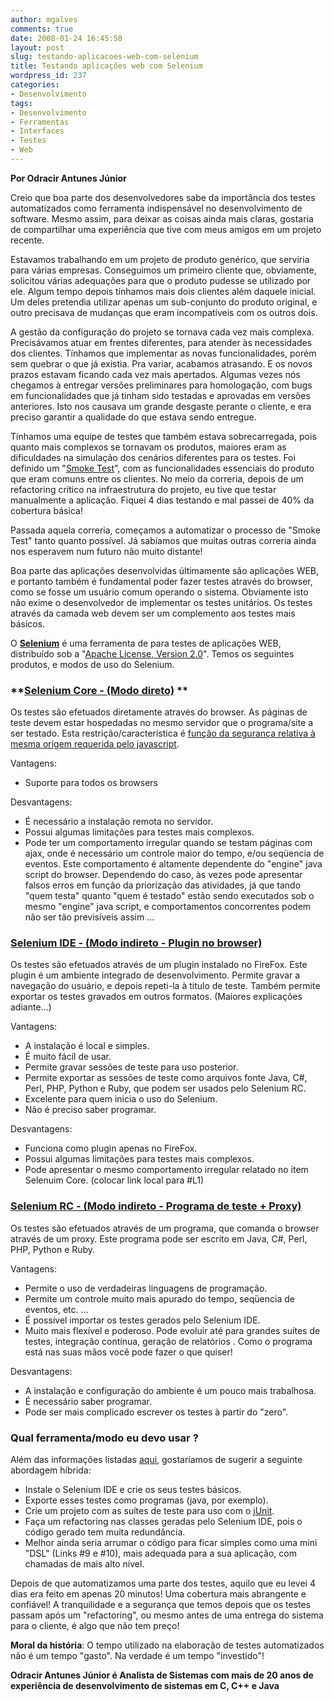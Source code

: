 ```yaml
---
author: mgalves
comments: true
date: 2008-01-24 16:45:58
layout: post
slug: testando-aplicacoes-web-com-selenium
title: Testando aplicações web com Selenium
wordpress_id: 237
categories:
- Desenvolvimento
tags:
- Desenvolvimento
- Ferramentas
- Interfaces
- Testes
- Web
---
```


**Por Odracir Antunes Júnior**


Creio que boa parte dos desenvolvedores sabe da importância dos testes automatizados como ferramenta indispensável no desenvolvimento de software. Mesmo assim, para deixar as coisas ainda mais claras, gostaria de compartilhar uma experiência que tive com meus amigos em um projeto recente.

Estavamos trabalhando em um projeto de produto genérico, que serviria para várias empresas. Conseguimos um primeiro cliente que, obviamente, solicitou várias adequações para que o produto pudesse se utilizado por ele. Algum tempo depois tínhamos mais dois clientes além daquele inicial. Um deles pretendia utilizar apenas um sub-conjunto do produto original, e outro precisava de mudanças que eram incompatíveis com os outros dois.

A gestão da configuração do projeto se tornava cada vez mais complexa. Precisávamos atuar em frentes diferentes, para atender às necessidades dos clientes. Tínhamos que implementar as novas funcionalidades, porém sem quebrar o que já existia. Pra variar, acabamos atrasando. E os novos prazos estavam ficando cada vez mais apertados. Algumas vezes nós chegamos à entregar versões preliminares para homologação, com bugs em funcionalidades que já tinham sido testadas e aprovadas em versões anteriores. Isto nos causava um grande desgaste perante o cliente, e era preciso garantir a qualidade do que estava sendo entregue.

Tínhamos uma equipe de testes que também estava sobrecarregada, pois quanto mais complexos se tornavam os produtos, maiores eram as dificuldades na simulação dos cenários diferentes para os testes. Foi definido um "[Smoke Test](http://en.wikipedia.org/wiki/Smoke_testing)", com as funcionalidades essenciais do produto que eram comuns entre os clientes. No meio da correria, depois de um refactoring crítico na infraestrutura do projeto, eu tive que testar  manualmente a aplicação. Fiquei 4 dias testando e mal passei de 40% da cobertura básica!

Passada aquela correria, começamos a automatizar o processo de "Smoke Test" tanto quanto possível. Já sabíamos que muitas outras correria ainda nos esperavem num futuro não muito distante!

Boa parte das aplicações desenvolvidas últimamente são aplicações WEB, e portanto também é fundamental poder fazer testes através do browser, como se fosse um usuário comum operando o sistema. Obviamente isto não exime o desenvolvedor de implementar os testes unitários. Os testes através da camada web devem ser um complemento aos testes mais básicos.

O [**Selenium**](http://www.openqa.org/selenium/) é uma ferramenta de para testes de aplicações WEB, distribuído sob a "[Apache License, Version 2.0](http://www.apache.org/licenses/LICENSE-2.0)". Temos os seguintes produtos, e modos de uso do Selenium.


### **[Selenium Core - (Modo direto)](http://www.openqa.org/selenium-core/) **

Os testes são efetuados diretamente através do browser. As páginas de teste devem estar hospedadas no mesmo servidor que o programa/site a ser testado.  Esta restrição/característica é [função da segurança relativa à mesma origem requerida pelo javascript](http://www.mozilla.org/projects/security/components/same-origin.html).


Vantagens:
	
* Suporte para todos os browsers


Desvantagens:
	
* É necessário a instalação remota no servidor.	
* Possui algumas limitações para testes mais complexos.	
* Pode ter um comportamento irregular quando se testam páginas com ajax,  onde é necessário um controle maior do tempo, e/ou seqüencia de eventos. Este comportamento é altamente dependente do "engine" java script do browser. Dependendo do caso, às vezes pode apresentar falsos erros em função da priorização das atividades, já que tando "quem testa" quanto "quem é testado" estão sendo executados sob o mesmo "engine" java script, e comportamentos concorrentes podem não ser tão previsíveis assim ...




### **[Selenium IDE - (Modo indireto - Plugin no browser)](http://www.openqa.org/selenium-ide/)**

Os testes são efetuados através de um plugin instalado no FireFox. Este plugin é um ambiente integrado de desenvolvimento. Permite gravar a navegação do usuário, e depois repeti-la à titulo de teste. Também permite exportar os testes gravados em outros formatos. (Maiores explicações adiante...)


Vantagens:
	
* A instalação é local e simples.	
* É muito fácil de usar.	
* Permite gravar sessões de teste para uso posterior.	
* Permite exportar as sessões de teste como arquivos fonte Java, C#, Perl, PHP, Python e Ruby, que podem ser usados pelo Selenium RC.
* Excelente para quem inicia o uso do Selenium.	
* Não é preciso saber programar.


Desvantagens:
	
* Funciona como plugin apenas no FireFox.	
* Possui algumas limitações para testes mais complexos.	
* Pode apresentar o mesmo comportamento irregular relatado no item Selenuim Core. (colocar link local para #L1)

### **[Selenium RC - (Modo indireto - Programa de teste + Proxy) ](http://www.openqa.org/selenium-rc/)**

Os testes são efetuados através de um programa, que comanda o browser através de um proxy. Este programa pode ser escrito em Java, C#, Perl, PHP, Python e Ruby.

Vantagens:
	
* Permite o uso de verdadeiras linguagens de programação.	
* Permite um controle muito mais apurado do tempo, seqüencia de eventos, etc. ...	
* É possível importar os testes gerados pelo Selenium IDE.	
* Muito mais flexível e poderoso. Pode evoluir até para grandes suítes de testes, integração contínua, geração de relatórios . Como o programa está nas suas mãos você pode fazer o que quiser!




Desvantagens:
	
* A instalação e configuração do ambiente é um pouco mais trabalhosa.	
* É necessário saber programar.
* Pode ser mais complicado escrever os testes à partir do "zero".

### Qual ferramenta/modo eu devo usar ?

Além das informações listadas [aqui](http://wiki.openqa.org/pages/viewpage.action?pageId=763), gostaríamos de sugerir a seguinte abordagem híbrida:
	
* Instale o Selenium IDE e crie os seus testes básicos.	
* Exporte esses testes como programas (java, por exemplo).
* Crie um projeto com as suítes de teste para uso com o [jUnit](http://www.junit.org/).
* Faça um refactoring nas classes geradas pelo Selenium IDE, pois o código gerado tem muita redundância.	
* Melhor ainda seria arrumar o código para ficar simples como uma mini "DSL" (Links #9 e #10), mais adequada para a sua aplicação, com chamadas de mais alto nível.

Depois de que automatizamos uma parte dos testes, aquilo que eu levei 4 dias era feito em apenas 20 minutos! Uma cobertura mais abrangente e confiável! A tranquilidade e a segurança que temos depois que os testes passam após um "refactoring", ou mesmo antes de uma entrega do sistema para o cliente, é algo que não tem preço!

**Moral da história**: O tempo utilizado na elaboração de testes automatizados não é um tempo "gasto". Na verdade é um tempo "investido"!


**Odracir Antunes Júnior é Analista de Sistemas com mais de 20 anos de experiência de desenvolvimento de sistemas em C, C++ e Java**
